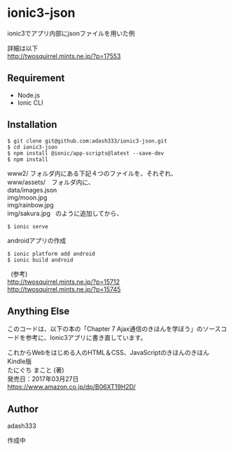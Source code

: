 # ionic3-json 

ionic3でアプリ内部にjsonファイルを用いた例

詳細は以下  
http://twosquirrel.mints.ne.jp/?p=17553

## Requirement

- Node.js
- Ionic CLI

## Installation

    $ git clone git@github.com:adash333/ionic3-json.git
    $ cd ionic3-json
    $ npm install @ionic/app-scripts@latest --save-dev
    $ npm install

www2/ フォルダ内にある下記４つのファイルを、それぞれ、  
www/assets/　フォルダ内に、  
data/images.json  
img/moon.jpg  
img/rainbow.jpg  
img/sakura.jpg  
のように追加してから、  

    $ ionic serve

androidアプリの作成

    $ ionic platform add android
    $ ionic build android
  
(参考)  
http://twosquirrel.mints.ne.jp/?p=15712  
http://twosquirrel.mints.ne.jp/?p=15745  

## Anything Else

このコードは、以下の本の「Chapter 7 Ajax通信のきほんを学ぼう」のソースコードを参考に、Ionic3アプリに書き直しています。

これからWebをはじめる人のHTML＆CSS、JavaScriptのきほんのきほん Kindle版  
たにぐち まこと (著)  
発売日：2017年03月27日  
https://www.amazon.co.jp/dp/B06XT19H2D/

## Author

adash333

作成中
